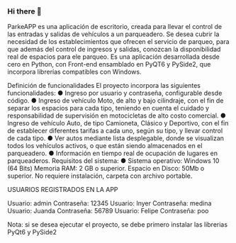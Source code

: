 ### Hi there 👋

ParkeAPP es una aplicación de escritorio, creada para llevar el control de las entradas y salidas de vehículos a un parqueadero. 
Se desea cubrir la necesidad de los establecimientos que ofrecen el servicio de parqueo, para que además del control de ingresos 
y salidas, conozcan la disponibilidad real de espacios para ele parqueo. Es una aplicación desarrollada desde cero en Python, 
con Front-end ensamblado en PyQT6 y PySide2, que incorpora librerías compatibles con Windows.

Definición de funcionalidades
El proyecto incorpora las siguientes funcionalidades:
● Ingreso por usuario y contraseña, configurable desde código.
● Ingreso de vehículo Moto, de alto y bajo cilindraje, con el fin de separar los espacios para cada tipo, teniendo en cuenta el cuidado y responsabilidad de supervisión en motocicletas de alto costo comercial.
● Ingreso de vehículo Auto, de tipo Camioneta, Clásico y Deportivo, con el fin de establecer diferentes tarifas a cada uno, según su tipo, y llevar control de cada tipo.
● Ver autos mediante lista desplegable, donde se visualizan todos los vehículos activos, o que están siendo almacenados en el parqueadero.
● Información en tiempo real de ocupación de lugares en parqueaderos.
Requisitos del sistema:
● Sistema operativo: Windows 10 (64 Bits)
Memoria RAM: 2 GB o superior.
Espacio en Disco: 50Mb o superior.
No requiere instalación, carpeta con archivo portable.

USUARIOS REGISTRADOS EN LA APP

Usuario: admin
Contraseña: 12345
Usuario: Inyer
Contraseña: medina
Usuario: Juanda
Contraseña: 56789
Usuario: Felipe
Contraseña: poo

Nota: si se desea ejecutar el proyecto, se debe primero instalar las librerias PyQt6 y PySide2

